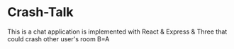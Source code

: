 # Crash-Talk
This is a chat application is implemented with React &amp; Express &amp; Three that could crash other user's room
B=A
